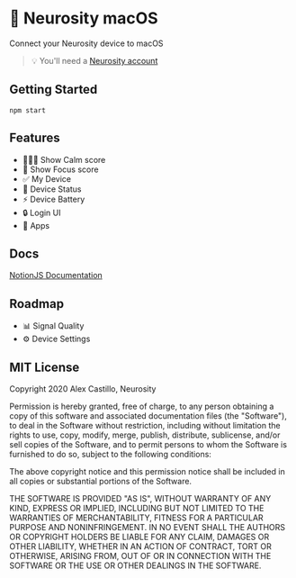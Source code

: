 # 🤯 Neurosity macOS

Connect your Neurosity device to macOS

> 💡 You'll need a [Neurosity account](https://console.neurosity.co)

## Getting Started

```
npm start
```

## Features

- 🧘🏽‍♀️ Show Calm score
- 🧠 Show Focus score
- ✅ My Device
- 🔗 Device Status
- ⚡ Device Battery
- 🔒 Login UI
- 📱 Apps

## Docs

[NotionJS Documentation](https://docs.neurosity.co)

## Roadmap

- 📊 Signal Quality
- ⚙️ Device Settings

## MIT License

Copyright 2020 Alex Castillo, Neurosity

Permission is hereby granted, free of charge, to any person obtaining a copy of this software and associated documentation files (the "Software"), to deal in the Software without restriction, including without limitation the rights to use, copy, modify, merge, publish, distribute, sublicense, and/or sell copies of the Software, and to permit persons to whom the Software is furnished to do so, subject to the following conditions:

The above copyright notice and this permission notice shall be included in all copies or substantial portions of the Software.

THE SOFTWARE IS PROVIDED "AS IS", WITHOUT WARRANTY OF ANY KIND, EXPRESS OR IMPLIED, INCLUDING BUT NOT LIMITED TO THE WARRANTIES OF MERCHANTABILITY, FITNESS FOR A PARTICULAR PURPOSE AND NONINFRINGEMENT. IN NO EVENT SHALL THE AUTHORS OR COPYRIGHT HOLDERS BE LIABLE FOR ANY CLAIM, DAMAGES OR OTHER LIABILITY, WHETHER IN AN ACTION OF CONTRACT, TORT OR OTHERWISE, ARISING FROM, OUT OF OR IN CONNECTION WITH THE SOFTWARE OR THE USE OR OTHER DEALINGS IN THE SOFTWARE.
